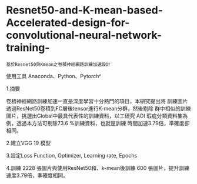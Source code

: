 # Resnet50-and-K-mean-based-Accelerated-design-for-convolutional-neural-network-training-

```
基於Resnet50與Kmean之卷積神經網路訓練加速設計
```

使用工具 Anaconda、Python、Pytorch^

1.摘要

卷積神經網路訓練加速一直是深度學習十分熱門的項目，本研究提出將
訓練圖片透過ResNet50卷積到FC層後tensor進行K-mean分群，然後剔除
群中相似的訓練圖片，挑選出Global中最具代表性的訓練資料，以工研究
AOI 瑕疵分類資料集為例，透過本方法可剔除73.6 %訓練資料，也就是訓練
時間加速3.79倍，準確度卻相同。

2.建立VGG 19 模型

3.設定Loss Function, Optimizer, Learning rate, Epochs

4.訓練 2228 張圖片與使用ResNet50和、k-mean後訓練 600 張圖片，提升訓練速度3.79倍，準確度相同。

